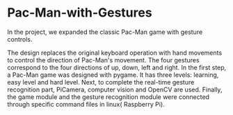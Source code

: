 # Pac-Man-with-Gestures
In the project, we expanded the classic Pac-Man game with gesture controls. 

The design replaces the original keyboard operation with hand movements to control the direction of Pac-Man's movement. The four gestures correspond to the four directions of up, down, left and right. In  the  first  step, a Pac-Man game was designed with pygame. It has three levels: learning, easy level and hard level. Next, to complete the real-time gesture recognition part, PiCamera, computer vision and OpenCV are used. Finally, the game module and the gesture recognition module were connected through specific command files in linux( Raspberry Pi).

